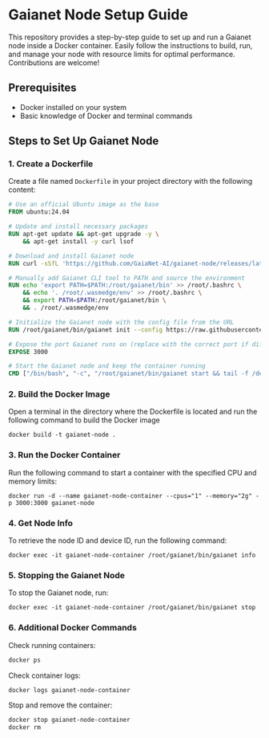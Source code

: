 # Gaianet Node Setup Guide

This repository provides a step-by-step guide to set up and run a Gaianet node inside a Docker container. Easily follow the instructions to build, run, and manage your node with resource limits for optimal performance. Contributions are welcome!

## Prerequisites

- Docker installed on your system
- Basic knowledge of Docker and terminal commands

## Steps to Set Up Gaianet Node

### 1. Create a Dockerfile

Create a file named `Dockerfile` in your project directory with the following content:

```dockerfile
# Use an official Ubuntu image as the base
FROM ubuntu:24.04

# Update and install necessary packages
RUN apt-get update && apt-get upgrade -y \
    && apt-get install -y curl lsof

# Download and install Gaianet node
RUN curl -sSfL 'https://github.com/GaiaNet-AI/gaianet-node/releases/latest/download/install.sh' | bash

# Manually add Gaianet CLI tool to PATH and source the environment
RUN echo 'export PATH=$PATH:/root/gaianet/bin' >> /root/.bashrc \
    && echo '. /root/.wasmedge/env' >> /root/.bashrc \
    && export PATH=$PATH:/root/gaianet/bin \
    && . /root/.wasmedge/env

# Initialize the Gaianet node with the config file from the URL
RUN /root/gaianet/bin/gaianet init --config https://raw.githubusercontent.com/GaiaNet-AI/node-configs/main/qwen2-0.5b-instruct/config.json

# Expose the port Gaianet runs on (replace with the correct port if different)
EXPOSE 3000

# Start the Gaianet node and keep the container running
CMD ["/bin/bash", "-c", "/root/gaianet/bin/gaianet start && tail -f /dev/null"]

```
### 2. Build the Docker Image
Open a terminal in the directory where the Dockerfile is located and run the following command to build the Docker image

```
docker build -t gaianet-node .
```
### 3. Run the Docker Container
Run the following command to start a container with the specified CPU and memory limits:

```
docker run -d --name gaianet-node-container --cpus="1" --memory="2g" -p 3000:3000 gaianet-node
```
### 4. Get Node Info
To retrieve the node ID and device ID, run the following command:
```
docker exec -it gaianet-node-container /root/gaianet/bin/gaianet info
```
### 5. Stopping the Gaianet Node
To stop the Gaianet node, run:
```
docker exec -it gaianet-node-container /root/gaianet/bin/gaianet stop
```
### 6. Additional Docker Commands
Check running containers:

```bash
docker ps
```
Check container logs:

```bash
docker logs gaianet-node-container
```
Stop and remove the container:

```bash
docker stop gaianet-node-container
docker rm 
```

